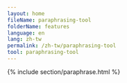 ```yaml
---
layout: home
fileName: paraphrasing-tool
folderName: features
language: en
lang: zh-tw
permalink: /zh-tw/paraphrasing-tool
tool: paraphrasing-tool
---
```

{% include section/paraphrase.html %}
